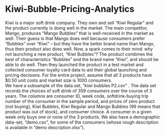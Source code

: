 # Kiwi-Bubble-Pricing-Analytics

Kiwi is a major soft drink company. They own and sell “Kiwi Regular” and the product currently is doing well in the market. The main competitor, Mango, produces “Mango Bubbles” that is well-received in the market as well. Their guess is that Mango does well because consumers prefer “Bubbles” over “Kiwi” – but they have the better brand name than Mango, thus their product also does well. Now, a spark comes to their mind: why not launching a new product, “Kiwi Bubbles”? The product combines the best of characteristics “Bubbles” and the brand name “Kiwi”, and should be able to do well. Then they launched the product in a test market and collected consumer loyalty card data to aid their global launching and pricing decisions. For the entire project, assume that all 3 products have $0.50 unit costs and market size is 1000 consumers. <br>
We have a subsample of the data set, ”kiwi bubbles P2.csv” . The data set records the choices of soft drink of 359 consumers over the course of 3 years. The columns are consumer ID, week code, softdrink-buying trip number of the consumer in the sample period, and prices of zero product (not buying), Kiwi Bubbles, Kiwi Regular and Mango Bubbles (99 means that product was out of stock), and consumer choice. A consumer in a given week only buys one or none of the 3 products. We also have a demographic data-set, ”demo.csv”, for some of the consumers (whose rough description is available in ”demo description.xlsx”). 
